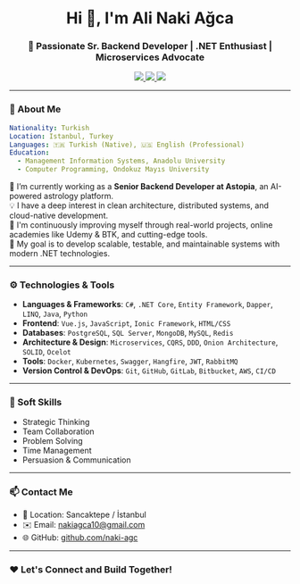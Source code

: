 <h1 align="center">Hi 👋, I'm Ali Naki Ağca</h1>
<h3 align="center">🚀 Passionate Sr. Backend Developer | .NET Enthusiast | Microservices Advocate</h3>

<p align="center">
  <a href="https://www.linkedin.com/in/ali-naki-ağca" target="_blank">
    <img src="https://img.shields.io/badge/LinkedIn-Connect-blue?style=flat&logo=linkedin">
  </a>
  <a href="mailto:nakiagca10@gmail.com">
    <img src="https://img.shields.io/badge/Email-Contact-green?style=flat&logo=gmail">
  </a>
  <a href="https://github.com/naki-agc" target="_blank">
    <img src="https://img.shields.io/github/followers/naki-agc?label=GitHub&style=social">
  </a>
</p>

---

### 💼 About Me
```yaml
Nationality: Turkish
Location: Istanbul, Turkey
Languages: 🇹🇷 Turkish (Native), 🇺🇸 English (Professional)
Education:
  - Management Information Systems, Anadolu University
  - Computer Programming, Ondokuz Mayıs University
```

🔭 I’m currently working as a **Senior Backend Developer at Astopia**, an AI-powered astrology platform.  
💡 I have a deep interest in clean architecture, distributed systems, and cloud-native development.  
🧠 I'm continuously improving myself through real-world projects, online academies like Udemy & BTK, and cutting-edge tools.  
🚀 My goal is to develop scalable, testable, and maintainable systems with modern .NET technologies.

---

### ⚙️ Technologies & Tools

- **Languages & Frameworks**: `C#`, `.NET Core`, `Entity Framework`, `Dapper`, `LINQ`, `Java`, `Python`
- **Frontend**: `Vue.js`, `JavaScript`, `Ionic Framework`, `HTML/CSS`
- **Databases**: `PostgreSQL`, `SQL Server`, `MongoDB`, `MySQL`, `Redis`
- **Architecture & Design**: `Microservices`, `CQRS`, `DDD`, `Onion Architecture`, `SOLID`, `Ocelot`
- **Tools**: `Docker`, `Kubernetes`, `Swagger`, `Hangfire`, `JWT`, `RabbitMQ`
- **Version Control & DevOps**: `Git`, `GitHub`, `GitLab`, `Bitbucket`, `AWS`, `CI/CD`

---

### 🧠 Soft Skills

- Strategic Thinking
- Team Collaboration
- Problem Solving
- Time Management
- Persuasion & Communication

---

### 📫 Contact Me

- 📍 Location: Sancaktepe / İstanbul
- ✉️ Email: [nakiagca10@gmail.com](mailto:nakiagca10@gmail.com)
- 🌐 GitHub: [github.com/naki-agc](https://github.com/naki-agc)

---

### ❤️ Let's Connect and Build Together!
